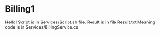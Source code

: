 # Billing1
Hello! Script is in Services/Script.sh file. 
Result is in file Result.txt
Meaning code is in Services/BillingService.cs
